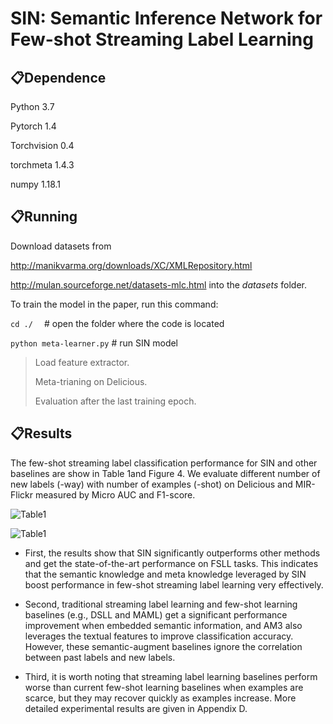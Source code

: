# SIN: Semantic Inference Network for Few-shot Streaming Label Learning

## 📋Dependence

Python 3.7

Pytorch 1.4

Torchvision 0.4

torchmeta 1.4.3

numpy 1.18.1

## 📋Running

Download datasets from 

http://manikvarma.org/downloads/XC/XMLRepository.html

http://mulan.sourceforge.net/datasets-mlc.html into the *datasets* folder.

To train the model in the paper, run this command:

```cd ./  ```  # open the folder where the code is located

```python meta-learner.py```  # run SIN model

> Load feature extractor. 
>
> Meta-trianing on Delicious.
>
> Evaluation after the last training epoch.

## 📋Results

The few-shot streaming label classification performance for SIN and other baselines are show in Table 1and Figure 4. We evaluate different number of new labels (-way) with number of examples (-shot) on Delicious and MIR-Flickr measured by Micro AUC and F1-score. 

![Table1](./results/table.png)

![Table1](./results/chart.png)

- First, the results show that SIN significantly outperforms other methods and get the state-of-the-art performance on FSLL tasks. This indicates that the semantic knowledge and meta knowledge leveraged by SIN boost performance in few-shot streaming label learning very effectively.

- Second, traditional streaming label learning and few-shot learning baselines (e.g., DSLL and MAML) get a significant performance improvement when embedded semantic information, and AM3 also leverages the textual features to improve classification accuracy.
  However, these semantic-augment baselines ignore the correlation between past labels and new labels. 
- Third, it is worth noting that streaming label learning baselines perform worse than current few-shot learning baselines when examples are scarce, but they may recover quickly as examples increase. More detailed experimental results are given in Appendix D.
